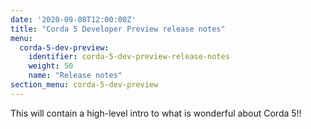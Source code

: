 ```yaml
---
date: '2020-09-08T12:00:00Z'
title: "Corda 5 Developer Preview release notes"
menu:
  corda-5-dev-preview:
    identifier: corda-5-dev-preview-release-notes
    weight: 50
    name: "Release notes"
section_menu: corda-5-dev-preview
---
```


This will contain a high-level intro to what is wonderful about Corda 5!!
